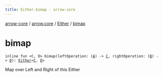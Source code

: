 ```yaml
---
title: Either.bimap - arrow-core
---
```


[arrow-core](../../index.html) / [arrow.core](../index.html) / [Either](index.html) / [bimap](./bimap.html)

# bimap

`inline fun <C, D> bimap(leftOperation: (`[`A`](index.html#A)`) -> `[`C`](bimap.html#C)`, rightOperation: (`[`B`](index.html#B)`) -> `[`D`](bimap.html#D)`): `[`Either`](index.html)`<`[`C`](bimap.html#C)`, `[`D`](bimap.html#D)`>`

Map over Left and Right of this Either

